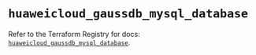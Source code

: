 # `huaweicloud_gaussdb_mysql_database`

Refer to the Terraform Registry for docs: [`huaweicloud_gaussdb_mysql_database`](https://registry.terraform.io/providers/huaweicloud/huaweicloud/1.71.1/docs/resources/gaussdb_mysql_database).
